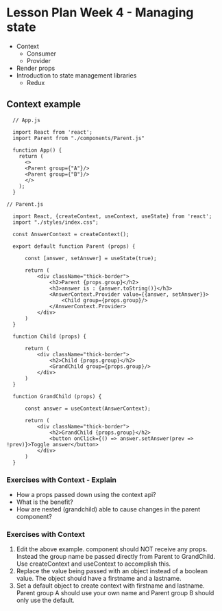 # Lesson Plan Week 4 - Managing state

- Context
  - Consumer
  - Provider
- Render props
- Introduction to state management libraries
  - Redux

## Context example
```
  // App.js

  import React from 'react';
  import Parent from "./components/Parent.js"

  function App() {
    return (
      <>
      <Parent group={"A"}/>
      <Parent group={"B"}/>
      </>
    );
  }

// Parent.js

  import React, {createContext, useContext, useState} from 'react';
  import "./styles/index.css";

  const AnswerContext = createContext();

  export default function Parent (props) {

      const [answer, setAnswer] = useState(true);

      return (
          <div className="thick-border">
              <h2>Parent {props.group}</h2>
              <h3>answer is : {answer.toString()}</h3>
              <AnswerContext.Provider value={{answer, setAnswer}}>
                  <Child group={props.group}/>
              </AnswerContext.Provider>
          </div>
      )
  }

  function Child (props) {

      return (
          <div className="thick-border">
              <h2>Child {props.group}</h2>
              <GrandChild group={props.group}/>
          </div>     
      )
  }

  function GrandChild (props) {

      const answer = useContext(AnswerContext);

      return (
          <div className="thick-border">
              <h2>GrandChild {props.group}</h2>
              <button onClick={() => answer.setAnswer(prev => !prev)}>Toggle answer</button>
          </div>
      )
  }

```
### Exercises with Context - Explain

- How a props passed down using the context api?
- What is the benefit?
- How are nested (grandchild) able to cause changes in the parent component?

### Exercises with Context
1. Edit the above example. <Child/> component should NOT receive any props. Instead the group name be passed directly from Parent to GrandChild. Use createContext and useContext to accomplish this.
2. Replace the value being passed with an object instead of a boolean value. The object should have a firstname and a lastname.
3. Set a default object to create context with firstname and lastname. Parent group A should use your own name and Parent group B should only use the default.



